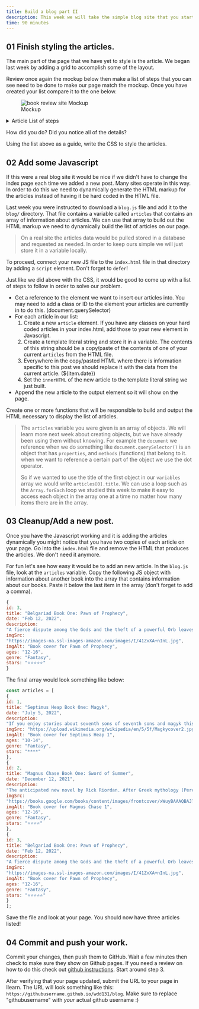 ```yaml
---
title: Build a blog part II
description: This week we will take the simple blog site that you started developing last week and finish the styling for it so that it matches the mockup. We will also then make the page somewhat dynamic by generating some of the markup for the page with Javascript.
time: 90 minutes
---
```



## **01** Finish styling the articles.

The main part of the page that we have yet to style is the article. We began last week by adding a grid to accomplish some of the layout.

Review once again the mockup below then make a list of steps that you can see need to be done to make our page match the mockup. Once you have created your list compare it to the one below.

<figure>
<img
src="/assets/images/book-review-mockup.jpeg"
alt="book review site Mockup"
/>
<figcaption>Mockup</figcaption>
</figure>
<details>
<summary>Article List of steps</summary>

- The size of the font for the date of the article should be increased
- The list of details on the left should all be right aligned.
- The space between the lines of the list of details on the left should be slightly reduced.
- Add a right border to the container holding the list of details and add spacing on the  left and right of that to match the mockup.
- Adjust the top margin of the title of the post so that it lines up vertically with the date on the left.
- Center the image of the bookcover.
- Add some space in between the two articles- Since we restricted the width on the navbar last week (review that CSS rule if you need to) we should do the same to the `main` element as well so that it matches and we end up with nice alignment.

</details>

How did you do? Did you notice all of the details?

Using the list above as a guide, write the CSS to style the articles.

## **02** Add some Javascript

If this were a real blog site it would be nice if we didn't have to change the index page each time we added a new post. Many sites operate in this way. In order to do this we need to dynamically generate the HTML markup for the articles instead of having it be hard coded in the HTML file.

Last week you were instructed to download a `blog.js` file and add it to the `blog/` directory. That file contains a variable called `articles` that contains an array of information about articles. We can use that array to build out the HTML markup we need to dynamically build the list of articles on our page.

>On a real site the articles data would be pulled stored in a database and requested as needed. In order to keep ours simple we will just store it in a variable locally.

To proceed, connect your new JS file to the `index.html` file in that directory by adding a `script` element. Don't forget to `defer`!

Just like we did above with the CSS, it would be good to come up with a list of steps to follow in order to solve our problem.

- Get a reference to the element we want to insert our articles into. You may need to add a class or ID to the element your articles are currently in to do this. (document.querySelector)
- For each article in our list:
    1. Create a new `article` element. If you have any classes on your hard coded articles in your index.html, add those to your new element in Javascript.
    2. Create a template literal string and store it in a variable. The contents of this string should be a copy/paste of the contents of one of your current `articles` from the HTML file.
    3. Everywhere in the copy/pasted HTML where there is information specific to this post we should replace it with the data from the current article. (${item.date})
    4. Set the `innerHTML` of the new article to the template literal string we just built.
- Append the new article to the output element so it will show on the page.

Create one or more functions that will be responsible to build and output the HTML necessary to display the list of articles.

>The `articles` variable you were given is an array of objects. We will learn more next week about creating objects, but we have already been using them without knowing. For example the `document` we reference when we do something like `document.querySelector()` is an object that has `properties`, and `methods` (functions) that belong to it. when we want to reference a certain part of the object we use the dot operator.
>
>So if we wanted to use the title of the first object in our `variables` array we would write `articles[0].title`. We can use a loop such as the `Array.forEach` loop we studied this week to make it easy to access each object in the array one at a time no matter how many items there are in the array.

## **03** Cleanup/Add a new post.

Once you have the Javascript working and it is adding the articles dynamically you might notice that you have two copies of each article on your page. Go into the `index.html` file and remove the HTML that produces the articles. We don't need it anymore.

For fun let's see how easy it would be to add an new article. In the `blog.js` file, look at the `articles` variable. Copy the following JS object with information about another book into the array that contains information about our books. Paste it below the last item in the array (don't forget to add a comma).

```javascript
{
id: 3,
title: "Belgariad Book One: Pawn of Prophecy",
date: "Feb 12, 2022",
description:
"A fierce dispute among the Gods and the theft of a powerful Orb leaves the World divided into five kingdoms. Young Garion, with his "Aunt Pol" and an elderly man calling himself Wolf --a father and daughter granted near-immortality by one of the Gods -- set out on a complex mission.",
imgSrc:
"https://images-na.ssl-images-amazon.com/images/I/41ZxXA+nInL.jpg",
imgAlt: "Book cover for Pawn of Prophecy",
ages: "12-16",
genre: "Fantasy",
stars: "⭐⭐⭐⭐⭐"
}
```

 The final array would look something like below:

```javascript
const articles = [
{
id: 1,
title: "Septimus Heap Book One: Magyk",
date: "July 5, 2022",
description:
"If you enjoy stories about seventh sons of seventh sons and magyk this is the book for you.",
imgSrc: "https://upload.wikimedia.org/wikipedia/en/5/5f/Magkycover2.jpg",
imgAlt: "Book cover for Septimus Heap 1",
ages: "10-14",
genre: "Fantasy",
stars: "****"
},
{
id: 2,
title: "Magnus Chase Book One: Sword of Summer",
date: "December 12, 2021",
description:
"The anticipated new novel by Rick Riordan. After Greek mythology (Percy Jackson), Greek/Roman (Heroes of Olympus), and Egyptian (Kane Chronicles), Rick decides to try his hand with Norse Mythology, and the end result is good.",
imgSrc:
"https://books.google.com/books/content/images/frontcover/xWuyBAAAQBAJ?fife=w300",
imgAlt: "Book cover for Magnus Chase 1",
ages: "12-16",
genre: "Fantasy",
stars: "⭐⭐⭐⭐"
},
{
id: 3,
title: "Belgariad Book One: Pawn of Prophecy",
date: "Feb 12, 2022",
description:
"A fierce dispute among the Gods and the theft of a powerful Orb leaves the World divided into five kingdoms. Young Garion, with his "Aunt Pol" and an elderly man calling himself Wolf --a father and daughter granted near-immortality by one of the Gods -- set out on a complex mission.",
imgSrc:
"https://images-na.ssl-images-amazon.com/images/I/41ZxXA+nInL.jpg",
imgAlt: "Book cover for Pawn of Prophecy",
ages: "12-16",
genre: "Fantasy",
stars: "⭐⭐⭐⭐⭐"
}
];
```

Save the file and look at your page. You should now have three articles listed!

## **04** Commit and push your work.

Commit your changes, then push them to GitHub. Wait a few minutes then check to make sure they show on Github pages. If you need a review on how to do this check out [github instructions](https://byui-cit.github.io/learning-modules/modules/general/hosting-git-gihub/ponder2/). Start around step 3.

After verifying that your page updated, submit the URL to your page in Ilearn. The URL will look something like this: `https://githubusername.github.io/wdd131/blog`. Make sure to replace "githubusername" with *your* actual github username :)
